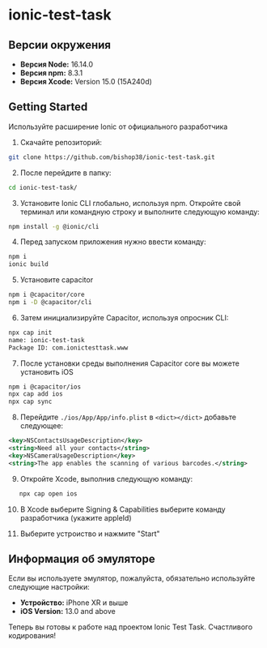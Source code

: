 # ionic-test-task

## Версии окружения

- **Версия Node:** 16.14.0
- **Версия npm:** 8.3.1
- **Версия Xcode:** Version 15.0 (15A240d)

## Getting Started

Используйте расширение Ionic от официального разработчика

1. Скачайте репозиторий:

```bash
git clone https://github.com/bishop38/ionic-test-task.git
```

2. После перейдите в папку:

```bash
cd ionic-test-task/
```

3. Установите Ionic CLI глобально, используя npm. Откройте свой терминал или командную строку и выполните следующую команду:

```bash
npm install -g @ionic/cli
```

4. Перед запуском приложения нужно ввести команду:

```bash
npm i
ionic build
```

5. Установите capacitor

```bash
npm i @capacitor/core
npm i -D @capacitor/cli
```

6. Затем инициализируйте Capacitor, используя опросник CLI:

```bash
npx cap init
name: ionic-test-task
Package ID: com.ionictesttask.www
```

7. После установки среды выполнения Capacitor core вы можете установить iOS

```bash
npm i @capacitor/ios
npx cap add ios
npx cap sync
```

8. Перейдите `./ios/App/App/info.plist` в `<dict></dict>` добавьте следующее:

```xml
<key>NSContactsUsageDescription</key>
<string>Need all your contacts</string>
<key>NSCameraUsageDescription</key>
<string>The app enables the scanning of various barcodes.</string>
```

9. Откройте Xcode, выполнив следующую команду:

```bash
   npx cap open ios
```

10. В Xcode выберите Signing & Capabilities выберите команду разработчика (укажите appleId)

11. Выберите устроиство и нажмите "Start"

## Информация об эмуляторе

Если вы используете эмулятор, пожалуйста, обязательно используйте следующие настройки:

- **Устройство:** iPhone XR и выше
- **iOS Version:** 13.0 and above

Теперь вы готовы к работе над проектом Ionic Test Task. Счастливого кодирования!

